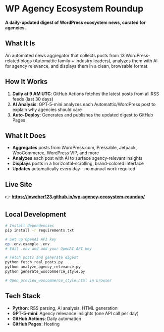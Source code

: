 # WP Agency Ecosystem Roundup

**A daily-updated digest of WordPress ecosystem news, curated for agencies.**

## What It Is

An automated news aggregator that collects posts from 13 WordPress-related blogs (Automattic family + industry leaders), analyzes them with AI for agency relevance, and displays them in a clean, browsable format.

## How It Works

1. **Daily at 9 AM UTC**: GitHub Actions fetches the latest posts from all RSS feeds (last 30 days)
2. **AI Analysis**: GPT-5-mini analyzes each Automattic/WordPress post to explain why agencies should care
3. **Auto-Deploy**: Generates and publishes the updated digest to GitHub Pages

## What It Does

- **Aggregates** posts from WordPress.com, Pressable, Jetpack, WooCommerce, WordPress VIP, and more
- **Analyzes** each post with AI to surface agency-relevant insights
- **Displays** posts in a horizontal-scrolling, brand-colored interface
- **Updates** automatically every day—no manual work required

## Live Site

👉 **https://joweber123.github.io/wp-agency-ecosystem-roundup/**

## Local Development

```bash
# Install dependencies
pip install -r requirements.txt

# Set up OpenAI API key
cp .env.example .env
# Edit .env and add your OpenAI API key

# Fetch posts and generate digest
python fetch_real_posts.py
python analyze_agency_relevance.py
python generate_woocommerce_style.py

# Open preview_woocommerce_style.html in browser
```

## Tech Stack

- **Python**: RSS parsing, AI analysis, HTML generation
- **GPT-5-mini**: Agency relevance insights (one API call per day)
- **GitHub Actions**: Daily automation
- **GitHub Pages**: Hosting
